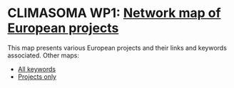# CLIMASOMA WP1: [Network map of European projects](https://climasoma.github.io/wp1/network-map-projects-selected-keywords.html)
This map presents various European projects and their links and keywords associated.
Other maps:
- [All keywords](https://climasoma.github.io/wp1/network-map-projects-all-keywords.html)
- [Projects only](https://climasoma.github.io/wp1/network-map-projects-no-keywords.html)
